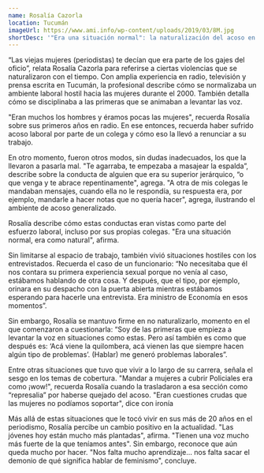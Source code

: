 ```yaml
---
name: Rosalía Cazorla
location: Tucumán
imageUrl: https://www.ami.info/wp-content/uploads/2019/03/8M.jpg
shortDesc: '"Era una situación normal": la naturalización del acoso en el periodismo tucumano'
---
```


“Las viejas mujeres (periodistas) te decían que era parte de los gajes del oficio”, relata Rosalía Cazorla para referirse a ciertas violencias que se naturalizaron con el tiempo. Con amplia experiencia en radio, televisión y prensa escrita en Tucumán, la profesional describe cómo se normalizaba un ambiente laboral hostil hacia las mujeres durante el 2000. También detalla cómo se disciplinaba a las primeras que se animaban a levantar las voz.

"Eran muchos los hombres y éramos pocas las mujeres", recuerda Rosalía sobre sus primeros años en radio. En ese entonces, recuerda haber sufrido acoso laboral por parte de un colega y cómo eso la llevó a renunciar a su trabajo. 

En otro momento, fueron otros modos, sin dudas inadecuados, los que la llevaron a pasarla mal. "Te agarraba, te empezaba a masajear la espalda”, describe sobre la conducta de alguien que era su superior jerárquico, “o que venga y te abrace repentinamente", agrega. "A otra de mis colegas le mandaban mensajes, cuando ella no le respondía, su respuesta era, por ejemplo, mandarle a hacer notas que no quería hacer", agrega, ilustrando el ambiente de acoso generalizado.

Rosalía describe cómo estas conductas  eran vistas como parte del esfuerzo laboral, incluso por sus propias colegas. "Era una situación normal, era como natural", afirma.

Sin limitarse al espacio de trabajo, también vivió situaciones hostiles con los entrevistados. Recuerda el caso de un funcionario: “No necesitaba que él nos contara su primera experiencia sexual porque no venía al caso, estábamos hablando de otra cosa. Y después, que el tipo, por ejemplo, orinara en su despacho con la puerta abierta mientras estábamos esperando para hacerle una entrevista. Era ministro de Economía en esos momentos”. 

Sin embargo, Rosalía se mantuvo firme en no naturalizarlo, momento en el que comenzaron a cuestionarla: “Soy de las primeras que empieza a levantar la voz en situaciones como estas. Pero así también es como que después es: ‘Acá viene la quilombera, acá vienen las que siempre hacen algún tipo de problemas’. (Hablar) me generó problemas laborales”.

Entre otras situaciones que tuvo que vivir a lo largo de su carrera, señala el sesgo en los temas de cobertura. "Mandar a mujeres a cubrir Policiales era como ¡wow!", recuerda Rosalía cuando la trasladaron a esa sección como “represalia” por haberse quejado del acoso. "Eran cuestiones crudas que las mujeres no podíamos soportar", dice con ironía

Más allá de estas situaciones que le tocó vivir en sus más de 20 años en el periodismo, Rosalía percibe un cambio positivo en la actualidad. "Las jóvenes hoy están mucho más plantadas", afirma. "Tienen una voz mucho más fuerte de la que teníamos antes". Sin embargo, reconoce que aún queda mucho por hacer. "Nos falta mucho aprendizaje... nos falta sacar el demonio de qué significa hablar de feminismo", concluye.

